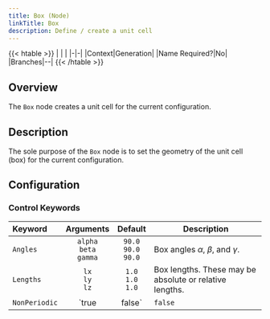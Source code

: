 ```yaml
---
title: Box (Node)
linkTitle: Box
description: Define / create a unit cell
---
```


{{< htable >}}
| | |
|-|-|
|Context|Generation|
|Name Required?|No|
|Branches|--|
{{< /htable >}}

## Overview

The `Box` node creates a unit cell for the current configuration.

## Description

The sole purpose of the `Box` node is to set the geometry of the unit cell (box) for the current configuration.

## Configuration

### Control Keywords

|Keyword|Arguments|Default|Description|
|:------|:--:|:-----:|-----------|
|`Angles`|`alpha`<br/>`beta`<br/>`gamma`|`90.0`<br/>`90.0`<br/>`90.0`|Box angles $\alpha$, $\beta$, and $\gamma$.|
|`Lengths`|`lx`<br/>`ly`<br/>`lz`|`1.0`<br/>`1.0`<br/>`1.0`|Box lengths. These may be absolute or relative lengths.|
|`NonPeriodic`|`true|false`|`false`|Whether the box is non-periodic.|
